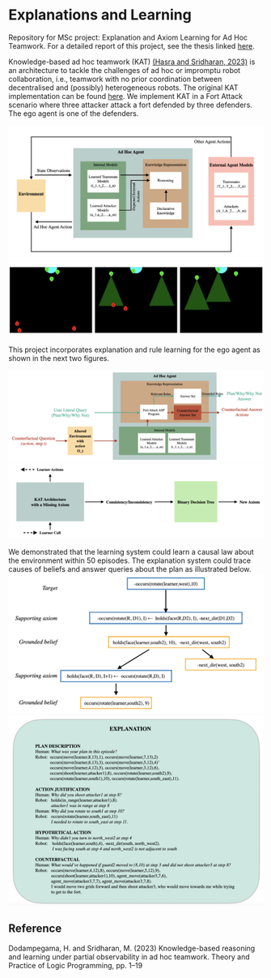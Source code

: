 # Explanations and Learning
Repository for MSc project: Explanation and Axiom Learning for Ad Hoc Teamwork. 
For a detailed report of this project, see the thesis linked [here](https://drive.google.com/file/d/1DNTGtDMFa1xbxG65BY_Vduoroh-ChRxH/view).

Knowledge-based ad hoc teamwork (KAT) [(Hasra and Sridharan, 2023)](https://www.cs.bham.ac.uk/~sridharm/Papers/tplp23_ahtPartialObsComm.pdf) is an architecture to tackle the challenges of ad hoc or impromptu robot collaboration, i.e., teamwork with no prior coordination between decentralised and (possibly) heterogeneous robots. The original KAT implementation can be found [here](https://github.com/hharithaki/KAT/tree/main/Code/FA). We implement KAT in a Fort Attack scenario where three attacker attack a fort defended by three defenders. The ego agent is one of the defenders.

![](KAT-arch.png)
![](FortAttack.png)

This project incorporates explanation and rule learning for the ego agent as shown in the next two figures.

![](Explanation.png)
![](AxiomLearn.png)

We demonstrated that the learning system could learn a causal law about the environment within 50 episodes. The explanation system could trace causes of beliefs and answer queries about the plan as illustrated below.
![](belief_tree.png)
![](QnA.png)

## Reference
Dodampegama, H. and Sridharan, M. (2023) Knowledge-based reasoning and learning under partial observability in ad hoc teamwork. Theory and Practice of Logic Programming, pp. 1–19
